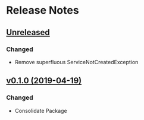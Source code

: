 # Release Notes

## [Unreleased](https://github.com/ixocreate/collection/compare/0.1.0...develop)
### Changed
- Remove superfluous ServiceNotCreatedException

## [v0.1.0 (2019-04-19)](https://github.com/ixocreate/collection/compare/master...0.1.0)
### Changed
- Consolidate Package
